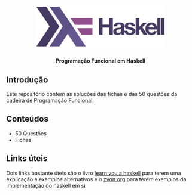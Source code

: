 <h1 align="center">
  <br>
  <a href=""><img src="assets/haskell-logo.png" alt="logo" width="350"></a>
</h1>

<h4 align="center">Programação Funcional em Haskell</h4>

## Introdução
Este repositório contem as solucões das fichas e das 50 questões da cadeira de Programação Funcional.

## Conteúdos
- 50 Questões
- Fichas

## Links úteis
Dois links bastante úteis são o livro [learn you a haskell](http://learnyouahaskell.com/chapters) para terem uma explicação e exemplos alternativos e o [zvon.org](http://zvon.org/other/haskell/Outputglobal/index.html) para terem exemplos da implementação do haskell em si